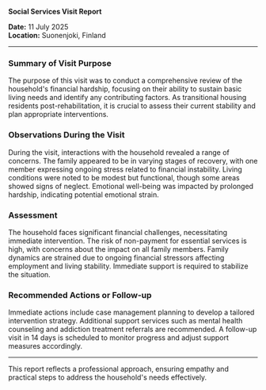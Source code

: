 

**Social Services Visit Report**

**Date:** 11 July 2025  
**Location:** Suonenjoki, Finland  

---

### Summary of Visit Purpose

The purpose of this visit was to conduct a comprehensive review of the household's financial hardship, focusing on their ability to sustain basic living needs and identify any contributing factors. As transitional housing residents post-rehabilitation, it is crucial to assess their current stability and plan appropriate interventions.

### Observations During the Visit

During the visit, interactions with the household revealed a range of concerns. The family appeared to be in varying stages of recovery, with one member expressing ongoing stress related to financial instability. Living conditions were noted to be modest but functional, though some areas showed signs of neglect. Emotional well-being was impacted by prolonged hardship, indicating potential emotional strain.

### Assessment

The household faces significant financial challenges, necessitating immediate intervention. The risk of non-payment for essential services is high, with concerns about the impact on all family members. Family dynamics are strained due to ongoing financial stressors affecting employment and living stability. Immediate support is required to stabilize the situation.

### Recommended Actions or Follow-up

Immediate actions include case management planning to develop a tailored intervention strategy. Additional support services such as mental health counseling and addiction treatment referrals are recommended. A follow-up visit in 14 days is scheduled to monitor progress and adjust support measures accordingly.

---

This report reflects a professional approach, ensuring empathy and practical steps to address the household's needs effectively.